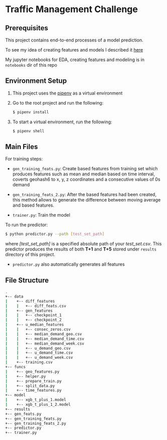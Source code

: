 # Traffic Management Challenge

## Prerequisites

This project contains end-to-end processes of a model prediction.

To see my idea of creating features and models I described it [here](how_it_works.md)

My jupyter notebooks for EDA, creating features and modeling is in `notebooks` dir of this repo

## Environment Setup
1. This project uses the [pipenv](https://github.com/pyenv/pyenv-installer) as a virtual environment

2. Go to the root project and run the following:

    ```bash
    $ pipenv install
    ``` 
3. To start a virtual environment, run the following:

    ```bash
    $ pipenv shell
    ```

## Main Files

For  training steps:
- `gen_training_feats.py`: Create based features from training set which produces
features such as mean and median based on time interval, coverts geohash6 to x, y, z coordinates
and a consecutive values of 0s demand

- `gen_training_feats_2.py`: After the based features had been created, this method allows to generate
the difference between moving average and based features.

- `trainer.py`: Train the model

To run the predictor:

``` bash
$ python predictor.py --path [test_set_path] 
```

where *[test_set_path]* is a specified absolute path of your _test_set.csv_.
This predictor produces the results of both **T+1** and **T+5** stored under `results` directory of this project.

- `predictor.py` also automatically generates all features

## File Structure
```bash
.
+-- data
|    +-- diff_features
|    |   +-- diff_feats.csv
|    +-- gen_features
|    |   +-- checkpoint_1
|    |   +-- checkpoint_2
|    +-- u_median_features
|    |   +-- consec_zeros.csv
|    |   +-- median_demand_geo.csv
|    |   +-- median_demand_time.csv
|    |   +-- median_demand_week.csv
|    |   +-- u_demand_geo.csv
|    |   +-- u_demand_time.csv
|    |   +-- u_demand_week.csv
|    +-- training.csv
+-- funcs
|    +-- geo_features.py
|    +-- helper.py
|    +-- prepare_train.py
|    +-- split_data.py
|    +-- time_features.py    
+-- model
|    +-- xgb_t_plus_1.model
|    +-- xgb_t_plus_1_2.model
+-- results
+-- gen_feats.py
+-- gen_training_feats.py
+-- gen_training_feats_2.py
+-- predictor.py
+-- trainer.py
```
